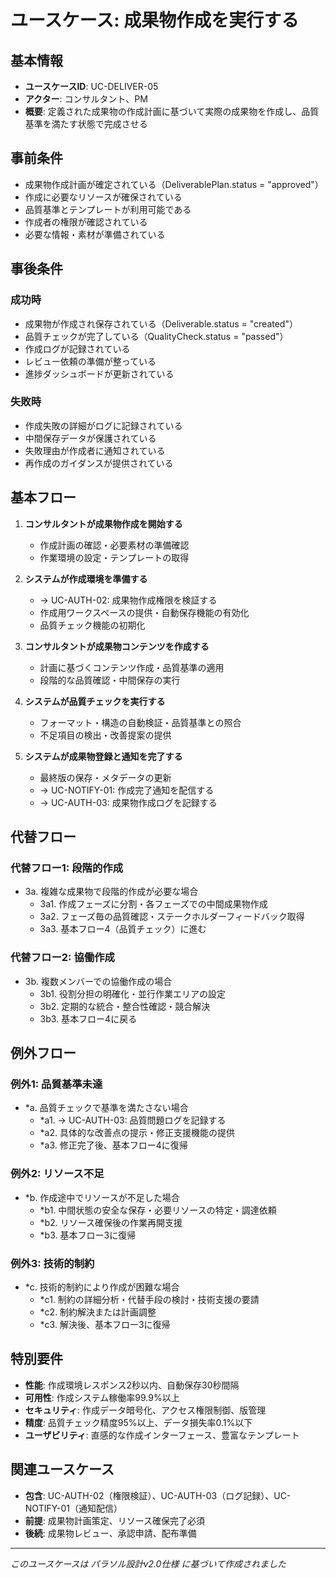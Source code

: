# ユースケース: 成果物作成を実行する

## 基本情報
- **ユースケースID**: UC-DELIVER-05
- **アクター**: コンサルタント、PM
- **概要**: 定義された成果物の作成計画に基づいて実際の成果物を作成し、品質基準を満たす状態で完成させる

## 事前条件
- 成果物作成計画が確定されている（DeliverablePlan.status = "approved"）
- 作成に必要なリソースが確保されている
- 品質基準とテンプレートが利用可能である
- 作成者の権限が確認されている
- 必要な情報・素材が準備されている

## 事後条件
### 成功時
- 成果物が作成され保存されている（Deliverable.status = "created"）
- 品質チェックが完了している（QualityCheck.status = "passed"）
- 作成ログが記録されている
- レビュー依頼の準備が整っている
- 進捗ダッシュボードが更新されている

### 失敗時
- 作成失敗の詳細がログに記録されている
- 中間保存データが保護されている
- 失敗理由が作成者に通知されている
- 再作成のガイダンスが提供されている

## 基本フロー
1. **コンサルタントが成果物作成を開始する**
   - 作成計画の確認・必要素材の準備確認
   - 作業環境の設定・テンプレートの取得

2. **システムが作成環境を準備する**
   - → UC-AUTH-02: 成果物作成権限を検証する
   - 作成用ワークスペースの提供・自動保存機能の有効化
   - 品質チェック機能の初期化

3. **コンサルタントが成果物コンテンツを作成する**
   - 計画に基づくコンテンツ作成・品質基準の適用
   - 段階的な品質確認・中間保存の実行

4. **システムが品質チェックを実行する**
   - フォーマット・構造の自動検証・品質基準との照合
   - 不足項目の検出・改善提案の提供

5. **システムが成果物登録と通知を完了する**
   - 最終版の保存・メタデータの更新
   - → UC-NOTIFY-01: 作成完了通知を配信する
   - → UC-AUTH-03: 成果物作成ログを記録する

## 代替フロー
### 代替フロー1: 段階的作成
- 3a. 複雑な成果物で段階的作成が必要な場合
  - 3a1. 作成フェーズに分割・各フェーズでの中間成果物作成
  - 3a2. フェーズ毎の品質確認・ステークホルダーフィードバック取得
  - 3a3. 基本フロー4（品質チェック）に進む

### 代替フロー2: 協働作成
- 3b. 複数メンバーでの協働作成の場合
  - 3b1. 役割分担の明確化・並行作業エリアの設定
  - 3b2. 定期的な統合・整合性確認・競合解決
  - 3b3. 基本フロー4に戻る

## 例外フロー
### 例外1: 品質基準未達
- *a. 品質チェックで基準を満たさない場合
  - *a1. → UC-AUTH-03: 品質問題ログを記録する
  - *a2. 具体的な改善点の提示・修正支援機能の提供
  - *a3. 修正完了後、基本フロー4に復帰

### 例外2: リソース不足
- *b. 作成途中でリソースが不足した場合
  - *b1. 中間状態の安全な保存・必要リソースの特定・調達依頼
  - *b2. リソース確保後の作業再開支援
  - *b3. 基本フロー3に復帰

### 例外3: 技術的制約
- *c. 技術的制約により作成が困難な場合
  - *c1. 制約の詳細分析・代替手段の検討・技術支援の要請
  - *c2. 制約解決または計画調整
  - *c3. 解決後、基本フロー3に復帰

## 特別要件
- **性能**: 作成環境レスポンス2秒以内、自動保存30秒間隔
- **可用性**: 作成システム稼働率99.9%以上
- **セキュリティ**: 作成データ暗号化、アクセス権限制御、版管理
- **精度**: 品質チェック精度95%以上、データ損失率0.1%以下
- **ユーザビリティ**: 直感的な作成インターフェース、豊富なテンプレート

## 関連ユースケース
- **包含**: UC-AUTH-02（権限検証）、UC-AUTH-03（ログ記録）、UC-NOTIFY-01（通知配信）
- **前提**: 成果物計画策定、リソース確保完了必須
- **後続**: 成果物レビュー、承認申請、配布準備

---
*このユースケースは パラソル設計v2.0仕様 に基づいて作成されました*
